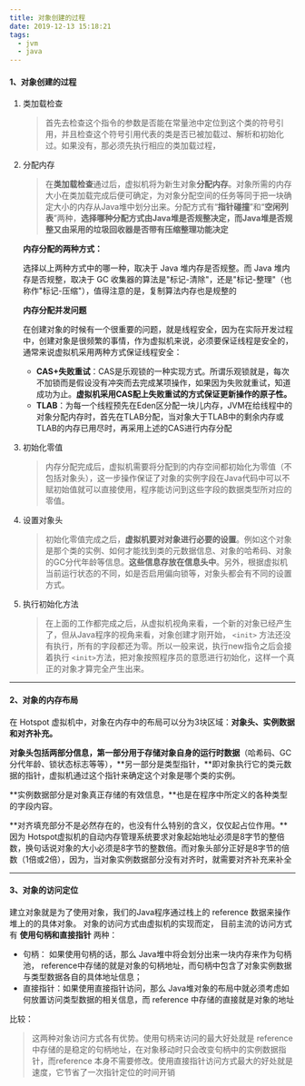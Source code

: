 ```yaml
---
title: 对象创建的过程
date: 2019-12-13 15:18:21
tags: 
  - jvm
  - java
---
```


#### 1、对象创建的过程

1. 类加载检查

   > 首先去检查这个指令的参数是否能在常量池中定位到这个类的符号引用，并且检查这个符号引用代表的类是否已被加载过、解析和初始化过。如果没有，那必须先执行相应的类加载过程，

2. 分配内存

   > 在**类加载检查**通过后，虚拟机将为新生对象**分配内存**。对象所需的内存大小在类加载完成后便可确定，为对象分配空间的任务等同于把一块确定大小的内存从Java堆中划分出来。分配方式有“**指针碰撞**”和“**空闲列表**”两种，**选择哪种分配方式由Java堆是否规整决定，而Java堆是否规整又由采用的垃圾回收器是否带有压缩整理功能决定**

   **内存分配的两种方式：**

   选择以上两种方式中的哪一种，取决于 Java 堆内存是否规整。而 Java 堆内存是否规整，取决于 GC 收集器的算法是"标记-清除"，还是"标记-整理"（也称作"标记-压缩"），值得注意的是，复制算法内存也是规整的

   **内存分配并发问题**

   在创建对象的时候有一个很重要的问题，就是线程安全，因为在实际开发过程中，创建对象是很频繁的事情，作为虚拟机来说，必须要保证线程是安全的，通常来说虚拟机采用两种方式保证线程安全：

   - **CAS+失败重试**：CAS是乐观锁的一种实现方式。所谓乐观锁就是，每次不加锁而是假设没有冲突而去完成某项操作，如果因为失败就重试，知道成功为止。**虚拟机采用CAS配上失败重试的方式保证更新操作的原子性。**
   - **TLAB**：为每一个线程预先在Eden区分配一块儿内存，JVM在给线程中的对象分配内存时，首先在TLAB分配，当对象大于TLAB中的剩余内存或TLAB的内存已用尽时，再采用上述的CAS进行内存分配

3. 初始化零值

   > 内存分配完成后，虚拟机需要将分配到的内存空间都初始化为零值（不包括对象头），这一步操作保证了对象的实例字段在Java代码中可以不赋初始值就可以直接使用，程序能访问到这些字段的数据类型所对应的零值。

4. 设置对象头

   > 初始化零值完成之后，**虚拟机要对对象进行必要的设置**。例如这个对象是那个类的实例、如何才能找到类的元数据信息、对象的哈希码、对象的GC分代年龄等信息。**这些信息存放在信息头中**。另外，根据虚拟机当前运行状态的不同，如是否启用偏向锁等，对象头都会有不同的设置方式。

5. 执行初始化方法

   > 在上面的工作都完成之后，从虚拟机视角来看，一个新的对象已经产生了，但从Java程序的视角来看，对象创建才刚开始， `<init>` 方法还没有执行，所有的字段都还为零。所以一般来说，执行new指令之后会接着执行 `<init>`方法，把对象按照程序员的意愿进行初始化，这样一个真正的对象才算完全产生出来。

---



#### 2、对象的内存布局

在 Hotspot 虚拟机中，对象在内存中的布局可以分为3块区域：**对象头、实例数据和对齐补充。**

**对象头包括两部分信息，第一部分用于存储对象自身的运行时数据**（哈希码、GC分代年龄、锁状态标志等等），**另一部分是类型指针，**即对象执行它的类元数据的指针，虚拟机通过这个指针来确定这个对象是哪个类的实例。

**实例数据部分是对象真正存储的有效信息，**也是在程序中所定义的各种类型的字段内容。

**对齐填充部分不是必然存在的，也没有什么特别的含义，仅仅起占位作用。**因为 Hotspot虚拟机的自动内存管理系统要求对象起始地址必须是8字节的整倍数，换句话说对象的大小必须是8字节的整数倍。而对象头部分正好是8字节的倍数（1倍或2倍），因为，当对象实例数据部分没有对齐时，就需要对齐补充来补全

---



#### 3、对象的访问定位

建立对象就是为了使用对象，我们的Java程序通过栈上的 reference 数据来操作堆上的的具体对象。 对象的访问方式由虚拟机的实现而定， 目前主流的访问方式有 **使用句柄和直接指针** 两种：

- 句柄： 如果使用句柄的话，那么 Java堆中将会划分出来一块内存来作为句柄池， reference中存储的就是对象的句柄地址，而句柄中包含了对象实例数据与类型数据各自的具体地址信息；
- 直接指针：如果使用直接指针访问，那么 Java堆对象的布局中就必须考虑如何放置访问类型数据的相关信息，而 reference 中存储的直接就是对象的地址

比较：

> 这两种对象访问方式各有优势。使用句柄来访问的最大好处就是 reference中存储的是稳定的句柄地址，在对象移动时只会改变句柄中的实例数据指针，而reference 本身不需要修改。使用直接指针访问方式最大的好处就是速度，它节省了一次指针定位的时间开销
